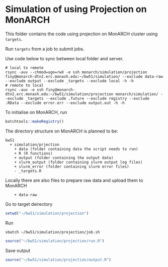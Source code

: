 
# Simulation of using Projection on MonARCH

This folder contains the code using projection on MonARCH cluster using `targets`. 

Run `targets` from a job to submit jobs.

Use code below to sync between local folder and server.
```
# local to remote
rsync -auv --chmod=ugo=rwX -e ssh monarch/simulation/projection finy@monarch-dtn2.erc.monash.edu:~/bw51/simulation/ --exclude data-raw --exclude output --exclude _targets --exclude local -h -h
# remote to local
rsync -auv -e ssh finy@monarch-dtn2.erc.monash.edu:~/bw51/simulation/projection monarch/simulation/ --exclude _targets --exclude .future --exclude registry --exclude .RData --exclude error.err --exclude output.out -h -h
```

To initialise on MonARCH, run

```R
batchtools::makeRegistry()
```

The directory structure on MonARCH is planned to be:

```
bw51
  + simulation/prjection
    + data (folder containing data the script needs to run)
    + R (R functions)
    + output (folder containing the output data)
    + slurm_output (folder containing slurm output log files) 
    + slurm_error (folder containing slurm error files) 
    - _targets.R
```

Locally there are also files to prepare raw data and upload them to MonARCH

```
    + data-raw
```

Go to target deirectory

```R
setwd("~/bw51/simulation/projection")
```

Run
```
sbatch ~/bw51/simulation/projection/job.sh
```
```R
source("~/bw51/simulation/projection/run.R")
```

Save output
```R
source("~/bw51/simulation/projection/output.R")
```



